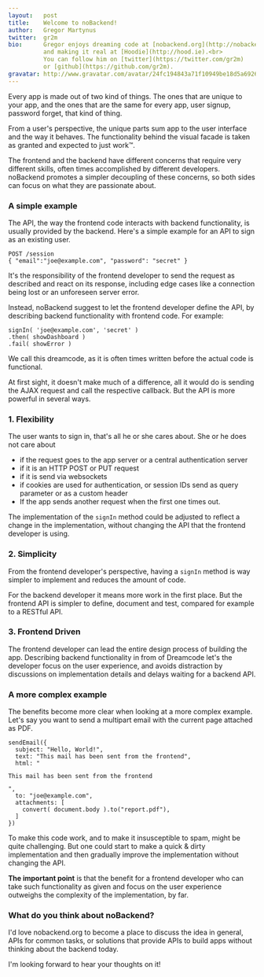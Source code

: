 ```yaml
---
layout:   post
title:    Welcome to noBackend!
author:   Gregor Martynus
twitter:  gr2m
bio:      Gregor enjoys dreaming code at [nobackend.org](http://nobackend.org)
          and making it real at [Hoodie](http://hood.ie).<br>
          You can follow him on [twitter](https://twitter.com/gr2m)
          or [github](https://github.com/gr2m).
gravatar: http://www.gravatar.com/avatar/24fc194843a71f10949be18d5a692682
---
```


Every app is made out of two kind of things. The ones that are unique to your app, and the ones that are the same for every app, user signup, password forget, that kind of thing.

From a user's perspective, the unique parts sum app to the user interface and the way it behaves. The functionality behind the visual facade is taken as granted and expected to just work™.

The frontend and the backend have different concerns that require very different skills, often times accomplished by different developers. noBackend promotes a simpler decoupling of these concerns, so both sides can focus on what they are passionate about.


### A simple example

The API, the way the frontend code interacts with backend functionality, is usually provided by the backend. Here's a simple example for an API to sign as an existing user.

<pre><code class="language-bash">POST /session
{ "email":"joe@example.com", "password": "secret" }</code></pre>

It's the responsibility of the frontend developer to send the request as described and react on its response, including edge cases like a connection being lost or an unforeseen server error.

Instead, noBackend suggest to let the frontend developer define the API, by describing backend functionality with frontend code. For example:

<pre><code class="language-javascript">signIn( 'joe@example.com', 'secret' )
.then( showDashboard )
.fail( showError )
</code></pre>

We call this dreamcode, as it is often times written before the actual code is functional.

At first sight, it doesn't make much of a difference, all it would do is sending the AJAX request and call the respective callback. But the API is more powerful in several ways.

### 1. Flexibility 

The user wants to sign in, that's all he or she cares about.
She or he does not care about

- if the request goes to the app server or a central authentication server
- if it is an HTTP POST or PUT request
- if it is send via websockets
- if cookies are used for authentication, or session IDs send as query parameter or as a custom header
- If the app sends another request when the first one times out.

The implementation of the `signIn` method could be adjusted to reflect a change in the implementation, without changing the API that the frontend developer is using. 

### 2. Simplicity

From the frontend developer's perspective, having a `signIn` method is way simpler to implement and reduces the amount of code.

For the backend developer it means more work in the first place. But the frontend API is simpler to define, document and test, compared for example to a RESTful API.

### 3. Frontend Driven

The frontend developer can lead the entire design process of building the app. Describing backend functionality in from of Dreamcode let's the developer focus on the user experience, and avoids distraction by discussions on implementation details and delays waiting for a backend API.

### A more complex example

The benefits become more clear when looking at a more complex example. Let's say you want to send a multipart email with the current page attached as PDF.

<pre><code class="language-javascript">sendEmail({
  subject: "Hello, World!",
  text: "This mail has been sent from the frontend",
  html: "<p>This mail has been sent from the frontend</p>",
  to: "joe@example.com",
  attachments: [ 
    convert( document.body ).to("report.pdf"),
  ]
})</code></pre>

To make this code work, and to make it insusceptible to spam, might be quite challenging. But one could start to make a quick & dirty implementation and then gradually improve the implementation without changing the API.

**The important point** is that the benefit for a frontend developer who can take such functionality as given and focus on the user experience outweighs the complexity of the implementation, by far.

### What do you think about noBackend?

I'd love nobackend.org to become a place to discuss the idea in general, APIs for common tasks, or solutions that provide APIs to build apps without thinking about the backend today.

I'm looking forward to hear your thoughts on it!
